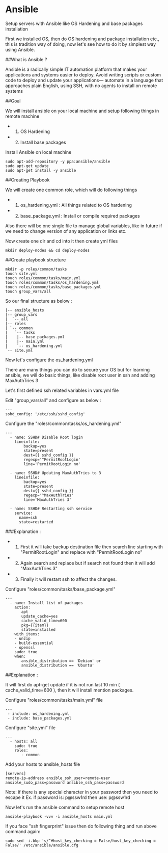 Ansible
=========

Setup servers with Ansible like OS Hardening and base packages installation  

First we installed OS, then do OS hardening and package installation etc., this is tradition way of doing, now let's see how to do it by simplest way using Ansible. 


##What is Ansible ?


Ansible is a radically simple IT automation platform that makes your applications and systems easier to deploy. Avoid writing scripts or custom code to deploy and update your applications— automate in a language that approaches plain English, using SSH, with no agents to install on remote systems   

##Goal 

We will install ansible on your local machine and setup following things in remote machine

  - 1. OS Hardening 
  - 2. Install base packages 


Install Ansible on local machine

```
sudo apt-add-repository -y ppa:ansible/ansible
sudo apt-get update
sudo apt-get install -y ansible
```

##Creating Playbook 

We will create one common role, which will do following things

  - 1. os_hardening.yml  :  All things related to OS hardening 
  - 2. base_package.yml :  Install or compile required packages

Also there will be one single file to manage global variables, like in future if we need to change version of any application or links etc. 

Now create one dir and cd into it then create yml files

```
mkdir deploy-nodes && cd deploy-nodes
```

##Create playbook structure

```
mkdir -p roles/common/tasks
touch site.yml
touch roles/common/tasks/main.yml
touch roles/common/tasks/os_hardening.yml
touch roles/common/tasks/base_packages.yml
touch group_vars/all
```

So our final structure as below :

```
|-- ansible_hosts
|-- group_vars
|  `-- all
|-- roles
| `-- common
|   `-- tasks
|    |-- base_packages.yml
|    |-- main.yml
|    `-- os_hardening.yml
`-- site.yml
```

Now let's configure the os_hardening.yml

There are many things you can do to secure your OS but for learning ansible, we will do basic things, like disable root user in ssh and adding MaxAuthTries 3

Let's first defined ssh related variables in vars.yml file

Edit "group_vars/all" and configure as below :

```
---
sshd_config: '/etc/ssh/sshd_config'
```


Configure the "roles/common/tasks/os_hardening.yml"

```
---
  - name: SSHD# Disable Root login
    lineinfile:
        backup=yes
        state=present
        dest={{ sshd_config }}
        regexp='^PermitRootLogin'
        line='PermitRootLogin no'

  - name: SSHD# Updating MaxAuthTries to 3
    lineinfile:
        backup=yes
        state=present
        dest={{ sshd_config }}
        regexp='^MaxAuthTries' 
        line='MaxAuthTries 3'

  - name: SSHD# Restarting ssh service
    service:
      name=ssh
      state=restarted
```

###Explanation :

   - 1. First it will take backup destination file then search line starting with "PermitRootLogin" and replace with "PermitRootLogin no" 
   - 2. Again search and replace but if search not found then it will add "MaxAuthTries 3"
   - 3. Finally it will restart ssh to affect the changes. 

Configure "roles/common/tasks/base_package.yml"

```
---
  - name: Install list of packages
    action:
       apt
       update_cache=yes
       cache_valid_time=600
       pkg={{item}}
       state=installed
    with_items:
    - unzip
    - build-essential
    - openssl
    sudo: true
    when:
       ansible_distribution == 'Debian' or
       ansible_distribution == 'Ubuntu'
```

##Explanation :

It will first do apt-get update if it is not run last 10 min ( cache_valid_time=600 ), then it will install mention packages. 

Configure "roles/common/tasks/main.yml" file

```
---
 - include: os_hardening.yml
 - include: base_packages.yml
```

Configure "site.yml" file

```
---
  - hosts: all
    sudo: true
    roles:
       - common
```

Add your hosts to ansible_hosts file 

```
[servers]
remote-ip-address ansible_ssh_user=remote-user ansible_sudo_pass=password ansible_ssh_pass=password
```

Note: if there is any special character in your password then you need to escape it Ex. if password is: p@ssw1rd then use: p\@ssw1rd

Now let's run the ansible command to setup remote host

```
ansible-playbook -vvv -i ansible_hosts main.yml
```

If you face "ssh fingerprint" issue  then do following thing and run above command again:

```
sudo sed -i.bkp 's/^#host_key_checking = False/host_key_checking = False/' /etc/ansible/ansible.cfg
```


